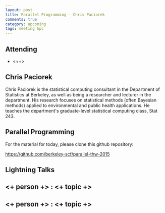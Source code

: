 ```yaml
---
layout: post
title: Parallel Programming - Chris Paciorek
comments: true
category: upcoming
tags: meeting hpc
---
```



## Attending

- <++>


## Chris Paciorek

Chris Paciorek is the statistical computing consultant in the Department of Statistics at Berkeley, as well as being a researcher and lecturer in the department. His research focuses on statistical methods (often Bayesian methods) applied to environmental and public health applications. He teaches the department's graduate-level statistical computing class, Stat 243.

## Parallel Programming

For the material for today, please clone this github repository:

https://github.com/berkeley-scf/parallel-thw-2015

## Lightning Talks 

## <+ person +> : <+ topic +>

## <+ person +> : <+ topic +>


[code]: https://github.com/thehackerwithin/berkeley/tree/master/topic "Code Examples" 
